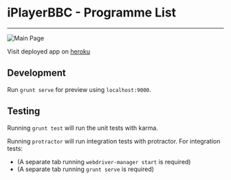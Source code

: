 # iPlayerBBC - Programme List 
------------------------------------------------

![Main Page](images/screenShot1.png?raw=true "iPlayerBBC Programme List")

Visit deployed app on [heroku](https://i-player-lister.herokuapp.com/)

## Development

Run `grunt serve` for preview using `localhost:9000`.

## Testing

Running `grunt test` will run the unit tests with karma.

Running `protractor` will run integration tests with protractor. 
 For integration tests: 
- (A separate tab running `webdriver-manager start` is required)
- (A separate tab running `grunt serve` is required)
